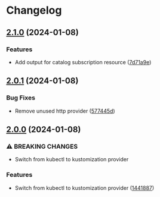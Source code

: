 # Changelog

## [2.1.0](https://github.com/e-breuninger/terraform-module-olm/compare/v2.0.1...v2.1.0) (2024-01-08)


### Features

* Add output for catalog subscription resource ([7d71a9e](https://github.com/e-breuninger/terraform-module-olm/commit/7d71a9ebf2aa2ef3890712fef0e8b60df49d5894))

## [2.0.1](https://github.com/e-breuninger/terraform-module-olm/compare/v2.0.0...v2.0.1) (2024-01-08)


### Bug Fixes

* Remove unused http provider ([577445d](https://github.com/e-breuninger/terraform-module-olm/commit/577445dec7e294929e593d0db0b67b01872f13d1))

## [2.0.0](https://github.com/e-breuninger/terraform-module-olm/compare/v1.1.0...v2.0.0) (2024-01-08)


### ⚠ BREAKING CHANGES

* Switch from kubectl to kustomization provider

### Features

* Switch from kubectl to kustomization provider ([1441887](https://github.com/e-breuninger/terraform-module-olm/commit/14418872540bce760f687488086a27025236152f))
